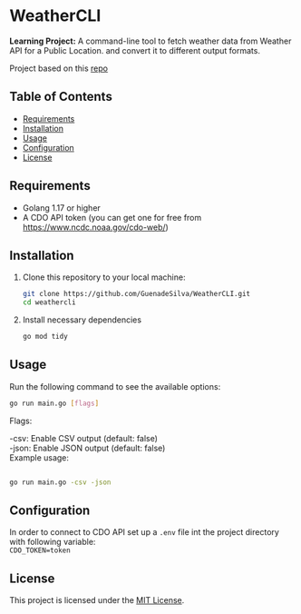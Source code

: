# WeatherCLI

<b/>Learning Project:</b> A command-line tool to fetch weather data from Weather API for a Public Location. and convert it to different output formats.

Project based on this [repo](https://github.com/olgazju/weather-project.git)

## Table of Contents

- [Requirements](#requirements)
- [Installation](#installation)
- [Usage](#usage)
- [Configuration](#configuration)
- [License](#license)

## Requirements

- Golang 1.17 or higher
- A CDO API token (you can get one for free from https://www.ncdc.noaa.gov/cdo-web/)

## Installation

1. Clone this repository to your local machine:

   ```bash
   git clone https://github.com/GuenadeSilva/WeatherCLI.git
   cd weathercli
   ```

2. Install necessary dependencies

   ```bash
   go mod tidy
   ```

## Usage

Run the following command to see the available options:

```bash
go run main.go [flags]
```

Flags:

-csv: Enable CSV output (default: false) <br />
-json: Enable JSON output (default: false) <br />
Example usage:

```bash

go run main.go -csv -json
```

## Configuration

In order to connect to CDO API set up a `.env` file int the project directory with following variable: <br />
`CDO_TOKEN=token`

## License

This project is licensed under the [MIT License](LICENSE).
